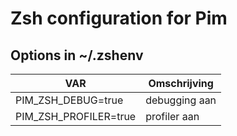 # Zsh configuration for Pim

## Options in ~/.zshenv

| VAR                   | Omschrijving  |
|-----------------------|---------------|
| PIM_ZSH_DEBUG=true    | debugging aan |
| PIM_ZSH_PROFILER=true | profiler aan  |
